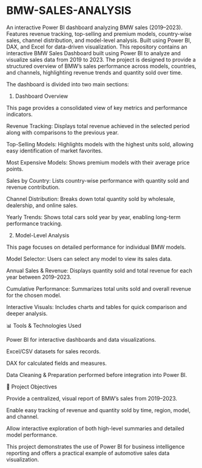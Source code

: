 # BMW-SALES-ANALYSIS
An interactive Power BI dashboard analyzing BMW sales (2019–2023). Features revenue tracking, top-selling and premium models, country-wise sales, channel distribution, and model-level analysis. Built using Power BI, DAX, and Excel for data-driven visualization.
This repository contains an interactive BMW Sales Dashboard built using Power BI to analyze and visualize sales data from 2019 to 2023. The project is designed to provide a structured overview of BMW’s sales performance across models, countries, and channels, highlighting revenue trends and quantity sold over time.

The dashboard is divided into two main sections:

1. Dashboard Overview

This page provides a consolidated view of key metrics and performance indicators.

Revenue Tracking: Displays total revenue achieved in the selected period along with comparisons to the previous year.

Top-Selling Models: Highlights models with the highest units sold, allowing easy identification of market favorites.

Most Expensive Models: Shows premium models with their average price points.

Sales by Country: Lists country-wise performance with quantity sold and revenue contribution.

Channel Distribution: Breaks down total quantity sold by wholesale, dealership, and online sales.

Yearly Trends: Shows total cars sold year by year, enabling long-term performance tracking.

2. Model-Level Analysis

This page focuses on detailed performance for individual BMW models.

Model Selector: Users can select any model to view its sales data.

Annual Sales & Revenue: Displays quantity sold and total revenue for each year between 2019–2023.

Cumulative Performance: Summarizes total units sold and overall revenue for the chosen model.

Interactive Visuals: Includes charts and tables for quick comparison and deeper analysis.

📊 Tools & Technologies Used

Power BI for interactive dashboards and data visualizations.

Excel/CSV datasets for sales records.

DAX for calculated fields and measures.

Data Cleaning & Preparation performed before integration into Power BI.

📂 Project Objectives

Provide a centralized, visual report of BMW’s sales from 2019–2023.

Enable easy tracking of revenue and quantity sold by time, region, model, and channel.

Allow interactive exploration of both high-level summaries and detailed model performance.

This project demonstrates the use of Power BI for business intelligence reporting and offers a practical example of automotive sales data visualization.
